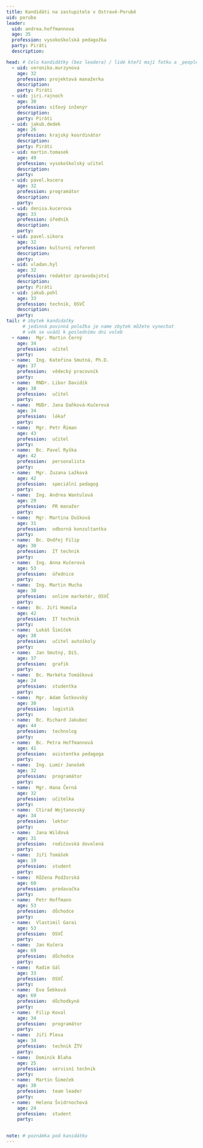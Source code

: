 ```yaml
---
title: Kandidáti na zastupitele v Ostravě-Porubě
uid: poruba
leader:
  uid: andrea.hoffmannova
  age: 35
  profession: vysokoškolská pedagožka
  party: Piráti
  description: 

head: # čelo kandidátky (bez leadera) / lidé kteří mají fotku a _people/jmeno.md
  - uid: veronika.murzynova
    age: 32  
    profession: projektová manažerka
    description: 
    party: Piráti
  - uid: jiri.rajnoch
    age: 30
    profession: síťový inženýr
    description: 
    party: Piráti
  - uid: jakub.dedek
    age: 26
    profession: krajský koordinátor
    description: 
    party: Piráti
  - uid: martin.tomasek
    age: 49
    profession: vysokoškolský učitel
    description: 
    party:
  - uid: pavel.kucera
    age: 32
    profession: programátor
    description: 
    party:
  - uid: denisa.kucerova
    age: 33
    profession: úředník
    description: 
    party:
  - uid: pavel.sikora
    age: 32
    profession: kulturní referent
    description: 
    party:
  - uid: vladan.hyl
    age: 32
    profession: redaktor zpravodajství
    description: 
    party: Piráti
  - uid: jakub.pohl
    age: 33
    profession: technik, OSVČ
    description: 
    party:
tail: # zbytek kandidatky
      # jedinná povinná položka je name zbytek můžete vynechat
      # věk se uvádí k poslednímu dni voleb
  - name:  Mgr. Martin Černý
    age: 34
    profession:  učitel
    party:
  - name:  Ing. Kateřina Smutná, Ph.D.
    age: 37
    profession:  vědecký pracovník
    party:
  - name:  RNDr. Libor Davidík
    age: 38
    profession:  učitel
    party:
  - name:  MUDr. Jana Daňková-Kučerová
    age: 34
    profession:  lékař
    party:
  - name:  Mgr. Petr Říman
    age: 43
    profession:  učitel
    party:
  - name:  Bc. Pavel Ryška
    age: 42
    profession:  personalista
    party:
  - name:  Mgr. Zuzana Lažková
    age: 42
    profession:  speciální pedagog
    party:
  - name:  Ing. Andrea Wantulová
    age: 29
    profession:  PR manažer
    party:
  - name:  Mgr. Martina Dušková
    age: 31
    profession:  odborná konzultantka
    party:
  - name:  Bc. Ondřej Filip
    age: 30
    profession:  IT technik
    party:
  - name:  Ing. Anna Kučerová
    age: 53
    profession:  úřednice
    party:
  - name:  Ing. Martin Mucha
    age: 30
    profession:  online marketér, OSVČ
    party:
  - name:  Bc. Jiří Homola
    age: 42
    profession:  IT technik
    party:
  - name:  Lukáš Šimíček
    age: 38
    profession:  učitel autoškoly
    party:
  - name:  Jan Smutný, DiS.
    age: 37
    profession:  grafik
    party:
  - name:  Bc. Markéta Tomášková
    age: 24
    profession:  studentka
    party:
  - name:  Mgr. Adam Šotkovský
    age: 30
    profession:  logistik
    party:
  - name:  Bc. Richard Jakubec
    age: 44
    profession:  technolog
    party:
  - name:  Bc. Petra Hoffmannová
    age: 41
    profession:  asistentka pedagoga
    party:
  - name:  Ing. Lumír Janošek
    age: 32
    profession:  programátor
    party:
  - name:  Mgr. Hana Černá
    age: 32
    profession:  učitelka
    party:
  - name:  Ctirad Wojtanovský
    age: 34
    profession:  lektor
    party:
  - name:  Jana Wildová
    age: 31
    profession:  rodičovská dovolená
    party:
  - name:  Jiří Tomášek
    age: 19
    profession:  student
    party:
  - name:  Růžena Podžorská
    age: 60
    profession:  prodavačka
    party:
  - name:  Petr Hoffmann
    age: 53
    profession:  důchodce
    party:
  - name:  Vlastimil Garai
    age: 53
    profession:  OSVČ
    party:
  - name:  Jan Kučera
    age: 69
    profession:  důchodce
    party:
  - name:  Radim Gál
    age: 33
    profession:  OSVČ
    party:
  - name:  Eva Šebková
    age: 69
    profession:  důchodkyně
    party:
  - name:  Filip Koval
    age: 34
    profession:  programátor
    party:
  - name:  Jiří Pleva
    age: 34
    profession:  technik ŽTV
    party:
  - name:  Dominik Blaha
    age: 25
    profession:  servisní technik
    party:
  - name:  Martin Šimeček
    age: 30
    profession:  team leader
    party:
  - name:  Helena Švidrnochová
    age: 24
    profession:  student
    party:
 

note: # poznámka pod kanidátku
---
```

